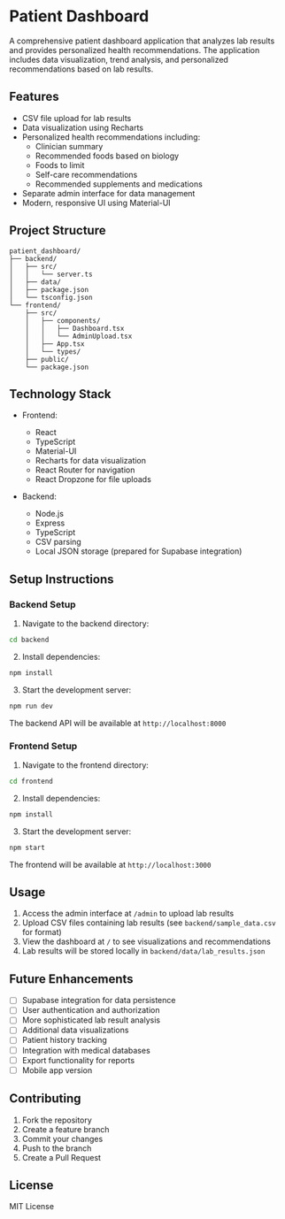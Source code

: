 # Patient Dashboard

A comprehensive patient dashboard application that analyzes lab results and provides personalized health recommendations. The application includes data visualization, trend analysis, and personalized recommendations based on lab results.

## Features

- CSV file upload for lab results
- Data visualization using Recharts
- Personalized health recommendations including:
  - Clinician summary
  - Recommended foods based on biology
  - Foods to limit
  - Self-care recommendations
  - Recommended supplements and medications
- Separate admin interface for data management
- Modern, responsive UI using Material-UI

## Project Structure

```
patient_dashboard/
├── backend/
│   ├── src/
│   │   └── server.ts
│   ├── data/
│   ├── package.json
│   └── tsconfig.json
└── frontend/
    ├── src/
    │   ├── components/
    │   │   ├── Dashboard.tsx
    │   │   └── AdminUpload.tsx
    │   ├── App.tsx
    │   └── types/
    ├── public/
    └── package.json
```

## Technology Stack

- Frontend:
  - React
  - TypeScript
  - Material-UI
  - Recharts for data visualization
  - React Router for navigation
  - React Dropzone for file uploads

- Backend:
  - Node.js
  - Express
  - TypeScript
  - CSV parsing
  - Local JSON storage (prepared for Supabase integration)

## Setup Instructions

### Backend Setup

1. Navigate to the backend directory:
```bash
cd backend
```

2. Install dependencies:
```bash
npm install
```

3. Start the development server:
```bash
npm run dev
```

The backend API will be available at `http://localhost:8000`

### Frontend Setup

1. Navigate to the frontend directory:
```bash
cd frontend
```

2. Install dependencies:
```bash
npm install
```

3. Start the development server:
```bash
npm start
```

The frontend will be available at `http://localhost:3000`

## Usage

1. Access the admin interface at `/admin` to upload lab results
2. Upload CSV files containing lab results (see `backend/sample_data.csv` for format)
3. View the dashboard at `/` to see visualizations and recommendations
4. Lab results will be stored locally in `backend/data/lab_results.json`

## Future Enhancements

- [ ] Supabase integration for data persistence
- [ ] User authentication and authorization
- [ ] More sophisticated lab result analysis
- [ ] Additional data visualizations
- [ ] Patient history tracking
- [ ] Integration with medical databases
- [ ] Export functionality for reports
- [ ] Mobile app version

## Contributing

1. Fork the repository
2. Create a feature branch
3. Commit your changes
4. Push to the branch
5. Create a Pull Request

## License

MIT License 